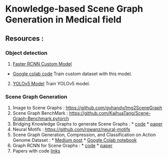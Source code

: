 # Knowledge-based Scene Graph Generation in Medical field

## Resources :

### Object detection
1. [Faster RCNN Custom Model](https://github.com/sovit-123/fasterrcnn-pytorch-training-pipeline) 
* [Google colab code](https://github.com/sovit-123/fasterrcnn-pytorch-training-pipeline/blob/main/notebook_examples/custom_faster_rcnn_training_colab.ipynb)
Train custom dataset with this model.

2. [YOLOv5 Model](https://github.com/ultralytics/yolov5/wiki/Train-Custom-Data)
Train YOLOv5 model. 

### Scene Graph Generation
1.  Image to Scene Graphs : https://github.com/gyhandy/Img2SceneGraph
2.  Scene Graph BenchMark : https://github.com/KaihuaTang/Scene-Graph-Benchmark.pytorch
3.  Bridging Knowledge Graphs to generate Scene Graphs : * [code](https://github.com/alirezazareian/gbnet) * [paper](https://arxiv.org/pdf/2001.02314.pdf)
4.  Neural Motifs : https://github.com/rowanz/neural-motifs  
5.  Scene Graph Generation, Compression, and Classification on Action Genome Dataset : * [Medium post](https://medium.com/stanford-cs224w/scene-graph-generation-compression-and-classification-on-action-genome-dataset-9f692a1d5394) * [Google Colab notebook](https://colab.research.google.com/drive/1XDJPsD7ziqbSg67WyEM0gUOa10gkpCNK#scrollTo=SWGbM1bsT_yk)
6.  Graph RCNN for Scene Graphs : * [code](https://github.com/jwyang/graph-rcnn.pytorch) * [paper](https://arxiv.org/pdf/1808.00191.pdf)
7.  Papers with code [links](https://paperswithcode.com/sota/scene-graph-generation-on-visual-genome)
